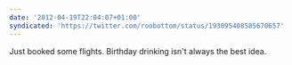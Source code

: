 ```yaml
---
date: '2012-04-19T22:04:07+01:00'
syndicated: 'https://twitter.com/roobottom/status/193095408585670657'
---
```

Just booked some flights. Birthday drinking isn't always the best idea.
